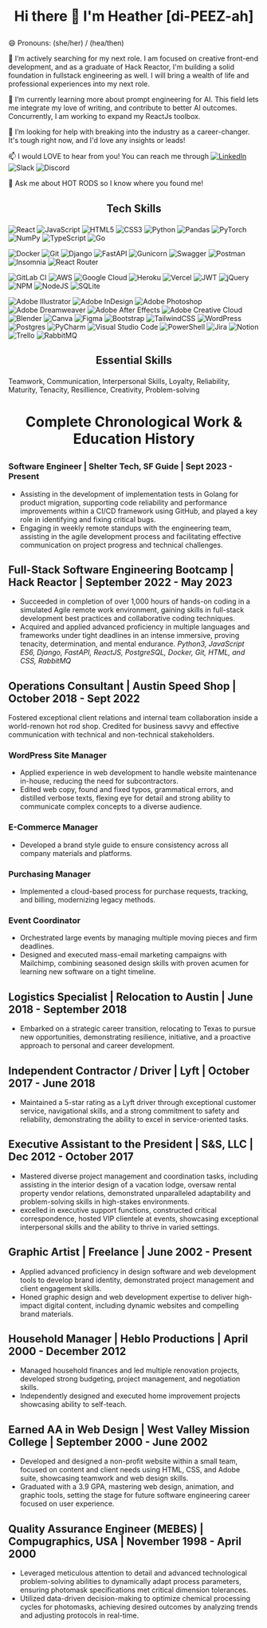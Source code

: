 <h1><p align="center">Hi there 👋 I'm Heather [di-PEEZ-ah]</p></h1>
😄 Pronouns: (she/her) / (hea/then)

🔭 I’m actively searching for my next role. I am focused on creative front-end development, and as a graduate of Hack Reactor, I'm building a solid foundation in fullstack engineering as well. I will bring a wealth of life and professional experiences into my next role.

🌱 I’m currently learning more about prompt engineering for AI. This field lets me integrate my love of writing, and contribute to better AI outcomes. Concurrently, I am working to expand my ReactJs toolbox.

🤔 I’m looking for help with breaking into the industry as a career-changer. It's tough right now, and I'd love any insights or leads!

📫 I would LOVE to hear from you! You can reach me through  [![LinkedIn](https://img.shields.io/badge/linkedin-%230077B5.svg?style=for-the-badge&logo=linkedin&logoColor=white)](https://www.linkedin.com/in/heather-d/) 
![Slack](https://img.shields.io/badge/Slack-4A154B?style=for-the-badge&logo=slack&logoColor=white)
![Discord](https://img.shields.io/badge/Discord-%235865F2.svg?style=for-the-badge&logo=discord&logoColor=white)

💬 Ask me about HOT RODS so I know where you found me!
<!--
**zen-gineer/zen-gineer** is a ✨ _special_ ✨ repository because its `README.md` (this file) appears on your GitHub profile.
- ⚡ Fun fact: ...
-->
<h2><p align="center">Tech Skills</p></h2>

![React](https://img.shields.io/badge/react-%2320232a.svg?style=for-the-badge&logo=react&logoColor=%2361DAFB)
![JavaScript](https://img.shields.io/badge/javascript-%23323330.svg?style=for-the-badge&logo=javascript&logoColor=%23F7DF1E)
![HTML5](https://img.shields.io/badge/html5-%23E34F26.svg?style=for-the-badge&logo=html5&logoColor=white)
![CSS3](https://img.shields.io/badge/css3-%231572B6.svg?style=for-the-badge&logo=css3&logoColor=white)
![Python](https://img.shields.io/badge/python-3670A0?style=for-the-badge&logo=python&logoColor=ffdd54)
![Pandas](https://img.shields.io/badge/pandas-%23150458.svg?style=for-the-badge&logo=pandas&logoColor=white)
![PyTorch](https://img.shields.io/badge/PyTorch-%23EE4C2C.svg?style=for-the-badge&logo=PyTorch&logoColor=white)
![NumPy](https://img.shields.io/badge/numpy-%23013243.svg?style=for-the-badge&logo=numpy&logoColor=white)
![TypeScript](https://img.shields.io/badge/typescript-%23007ACC.svg?style=for-the-badge&logo=typescript&logoColor=white)
![Go](https://img.shields.io/badge/go-%2300ADD8.svg?style=for-the-badge&logo=go&logoColor=white)

![Docker](https://img.shields.io/badge/docker-%230db7ed.svg?style=for-the-badge&logo=docker&logoColor=white)
![Git](https://img.shields.io/badge/git-%23F05033.svg?style=for-the-badge&logo=git&logoColor=white)
![Django](https://img.shields.io/badge/django-%23092E20.svg?style=for-the-badge&logo=django&logoColor=white)
![FastAPI](https://img.shields.io/badge/FastAPI-005571?style=for-the-badge&logo=fastapi)
![Gunicorn](https://img.shields.io/badge/gunicorn-%298729.svg?style=for-the-badge&logo=gunicorn&logoColor=white)
![Swagger](https://img.shields.io/badge/-Swagger-%23Clojure?style=for-the-badge&logo=swagger&logoColor=white)
![Postman](https://img.shields.io/badge/Postman-FF6C37?style=for-the-badge&logo=postman&logoColor=white)
![Insomnia](https://img.shields.io/badge/Insomnia-black?style=for-the-badge&logo=insomnia&logoColor=5849BE)
![React Router](https://img.shields.io/badge/React_Router-CA4245?style=for-the-badge&logo=react-router&logoColor=white)

![GitLab CI](https://img.shields.io/badge/gitlab%20ci-%23181717.svg?style=for-the-badge&logo=gitlab&logoColor=white)
![AWS](https://img.shields.io/badge/AWS-%23FF9900.svg?style=for-the-badge&logo=amazon-aws&logoColor=white)
![Google Cloud](https://img.shields.io/badge/GoogleCloud-%234285F4.svg?style=for-the-badge&logo=google-cloud&logoColor=white)
![Heroku](https://img.shields.io/badge/heroku-%23430098.svg?style=for-the-badge&logo=heroku&logoColor=white)
![Vercel](https://img.shields.io/badge/vercel-%23000000.svg?style=for-the-badge&logo=vercel&logoColor=white)
![JWT](https://img.shields.io/badge/JWT-black?style=for-the-badge&logo=JSON%20web%20tokens)
![jQuery](https://img.shields.io/badge/jquery-%230769AD.svg?style=for-the-badge&logo=jquery&logoColor=white)
![NPM](https://img.shields.io/badge/NPM-%23CB3837.svg?style=for-the-badge&logo=npm&logoColor=white)
![NodeJS](https://img.shields.io/badge/node.js-6DA55F?style=for-the-badge&logo=node.js&logoColor=white)
![SQLite](https://img.shields.io/badge/sqlite-%2307405e.svg?style=for-the-badge&logo=sqlite&logoColor=white)

![Adobe Illustrator](https://img.shields.io/badge/adobe%20illustrator-%23FF9A00.svg?style=for-the-badge&logo=adobe%20illustrator&logoColor=white)
![Adobe InDesign](https://img.shields.io/badge/Adobe%20InDesign-49021F?style=for-the-badge&logo=adobeindesign&logoColor=white)
![Adobe Photoshop](https://img.shields.io/badge/adobe%20photoshop-%2331A8FF.svg?style=for-the-badge&logo=adobe%20photoshop&logoColor=white)
![Adobe Dreamweaver](https://img.shields.io/badge/Adobe%20Dreamweaver-FF61F6.svg?style=for-the-badge&logo=Adobe%20Dreamweaver&logoColor=white)
![Adobe After Effects](https://img.shields.io/badge/Adobe%20After%20Effects-9999FF.svg?style=for-the-badge&logo=Adobe%20After%20Effects&logoColor=white)
![Adobe Creative Cloud](https://img.shields.io/badge/Adobe%20Creative%20Cloud-DA1F26.svg?style=for-the-badge&logo=Adobe%20Creative%20Cloud&logoColor=white)
![Blender](https://img.shields.io/badge/blender-%23F5792A.svg?style=for-the-badge&logo=blender&logoColor=white)
![Canva](https://img.shields.io/badge/Canva-%2300C4CC.svg?style=for-the-badge&logo=Canva&logoColor=white)
![Figma](https://img.shields.io/badge/figma-%23F24E1E.svg?style=for-the-badge&logo=figma&logoColor=white)
![Bootstrap](https://img.shields.io/badge/bootstrap-%238511FA.svg?style=for-the-badge&logo=bootstrap&logoColor=white)
![TailwindCSS](https://img.shields.io/badge/tailwindcss-%2338B2AC.svg?style=for-the-badge&logo=tailwind-css&logoColor=white)
![WordPress](https://img.shields.io/badge/WordPress-%23117AC9.svg?style=for-the-badge&logo=WordPress&logoColor=white)
![Postgres](https://img.shields.io/badge/postgres-%23316192.svg?style=for-the-badge&logo=postgresql&logoColor=white)
![PyCharm](https://img.shields.io/badge/pycharm-143?style=for-the-badge&logo=pycharm&logoColor=black&color=black&labelColor=green)
![Visual Studio Code](https://img.shields.io/badge/Visual%20Studio%20Code-0078d7.svg?style=for-the-badge&logo=visual-studio-code&logoColor=white)
![PowerShell](https://img.shields.io/badge/PowerShell-%235391FE.svg?style=for-the-badge&logo=powershell&logoColor=white)
![Jira](https://img.shields.io/badge/jira-%230A0FFF.svg?style=for-the-badge&logo=jira&logoColor=white)
![Notion](https://img.shields.io/badge/Notion-%23000000.svg?style=for-the-badge&logo=notion&logoColor=white)
![Trello](https://img.shields.io/badge/Trello-%23026AA7.svg?style=for-the-badge&logo=Trello&logoColor=white)
![RabbitMQ](https://img.shields.io/badge/Rabbitmq-FF6600?style=for-the-badge&logo=rabbitmq&logoColor=white)
<!-- ![Solidity](https://img.shields.io/badge/Solidity-%23363636.svg?style=for-the-badge&logo=solidity&logoColor=white) -->

<h2><p align="center">Essential Skills</p></h2>

Teamwork, Communication, Interpersonal Skills, Loyalty, Reliability, Maturity, Tenacity, Resillience, Creativity, Problem-solving

<h1><p align="center">Complete Chronological Work & Education History</p></h1>

### Software Engineer | Shelter Tech, SF Guide | Sept 2023 - Present

- Assisting in the development of implementation tests in Golang for product migration, supporting code reliability and performance improvements within a CI/CD framework using GitHub, and played a key role in identifying and fixing critical bugs.
- Engaging in weekly remote standups with the engineering team, assisting in the agile development process and facilitating effective communication on project progress and technical challenges.

## Full-Stack Software Engineering Bootcamp | Hack Reactor | September 2022 - May 2023

- Succeeded in completion of over 1,000 hours of hands-on coding in a simulated Agile remote work environment, gaining skills in full-stack development best practices and collaborative coding techniques.
- Acquired and applied advanced proficiency in multiple languages and frameworks under tight deadlines in an intense immersive, proving tenacity, determination, and mental endurance.
_Python3, JavaScript ES6, Django, FastAPI, ReactJS, PostgreSQL, Docker, Git, HTML, and CSS, RabbitMQ_

## Operations Consultant | Austin Speed Shop | October 2018 - Sept 2022

Fostered exceptional client relations and internal team collaboration inside a world-renown hot rod shop. Credited for business savvy and effective communication with technical and non-technical stakeholders.

### WordPress Site Manager

- Applied experience in web development to handle website maintenance in-house, reducing the need for subcontractors.
- Edited web copy, found and fixed typos, grammatical errors, and distilled verbose texts, flexing eye for detail and strong ability to communicate complex concepts to a diverse audience.

### E-Commerce Manager

- Developed a brand style guide to ensure consistency across all company materials and platforms.

### Purchasing Manager

- Implemented a cloud-based process for purchase requests, tracking, and billing, modernizing legacy methods.

### Event Coordinator

- Orchestrated large events by managing multiple moving pieces and firm deadlines.  
- Designed and executed mass-email marketing campaigns with Mailchimp, combining seasoned design skills with proven acumen for learning new software on a tight timeline.

## Logistics Specialist | Relocation to Austin | June 2018 - September 2018

- Embarked on a strategic career transition, relocating to Texas to pursue new opportunities, demonstrating resilience, initiative, and a proactive approach to personal and career development.

## Independent Contractor / Driver | Lyft | October 2017 - June 2018

- Maintained a 5-star rating as a Lyft driver through exceptional customer service, navigational skills, and a strong commitment to safety and reliability, demonstrating the ability to excel in service-oriented tasks.

## Executive Assistant to the President | S&S, LLC | Dec 2012 - October 2017

- Mastered diverse project management and coordination tasks, including assisting in the interior design of a vacation lodge, oversaw rental property vendor relations, demonstrated unparalleled adaptability and problem-solving skills in high-stakes environments.
- excelled in executive support functions, constructed critical correspondence, hosted VIP clientele at events, showcasing exceptional interpersonal skills and the ability to thrive in varied settings.

## Graphic Artist | Freelance | June 2002 - Present

- Applied advanced proficiency in design software and web development tools to develop brand identity, demonstrated project management and client engagement skills.
- Honed graphic design and web development expertise to deliver high-impact digital content, including dynamic websites and compelling brand materials.

## Household Manager | Heblo Productions | April 2000 - December 2012

- Managed household finances and led multiple renovation projects, developed strong budgeting, project management, and negotiation skills.
- Independently designed and executed home improvement projects showcasing ability to self-teach.

## Earned AA in Web Design | West Valley Mission College | September 2000 - June 2002

- Developed and designed a non-profit website within a small team, focused on content and client needs using HTML, CSS, and Adobe suite, showcasing teamwork and web design skills.
- Graduated with a 3.9 GPA, mastering web design, animation, and graphic tools, setting the stage for future software engineering career focused on user experience.

## Quality Assurance Engineer (MEBES) | Compugraphics, USA | November 1998 - April 2000

- Leveraged meticulous attention to detail and advanced technological problem-solving abilities to dynamically adapt process parameters, ensuring photomask specifications met critical dimension tolerances.
- Utilized data-driven decision-making to optimize chemical processing cycles for photomasks, achieving desired outcomes by analyzing trends and adjusting protocols in real-time.

